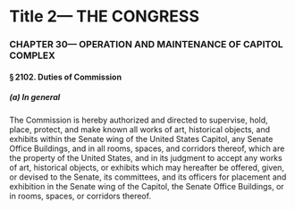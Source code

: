 
# Title 2— THE CONGRESS
### CHAPTER 30— OPERATION AND MAINTENANCE OF CAPITOL COMPLEX
#### § 2102. Duties of Commission
##### (a) In general

The Commission is hereby authorized and directed to supervise, hold, place, protect, and make known all works of art, historical objects, and exhibits within the Senate wing of the United States Capitol, any Senate Office Buildings, and in all rooms, spaces, and corridors thereof, which are the property of the United States, and in its judgment to accept any works of art, historical objects, or exhibits which may hereafter be offered, given, or devised to the Senate, its committees, and its officers for placement and exhibition in the Senate wing of the Capitol, the Senate Office Buildings, or in rooms, spaces, or corridors thereof.
